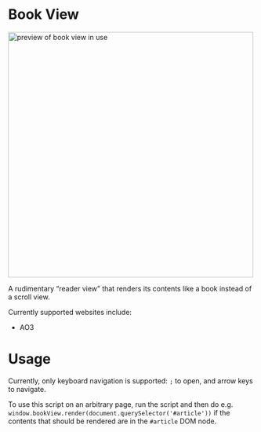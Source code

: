 # Book View
<img alt="preview of book view in use" src="https://user-images.githubusercontent.com/5412095/56378955-da1e6500-620e-11e9-895f-22b1614fea66.gif" width="500" />

A rudimentary “reader view” that renders its contents like a book instead of a scroll view.

Currently supported websites include:

- AO3

# Usage
Currently, only keyboard navigation is supported: `;` to open, and arrow keys to navigate.

To use this script on an arbitrary page, run the script and then do e.g. `window.bookView.render(document.querySelector('#article'))` if the contents that should be rendered are in the `#article` DOM node.
